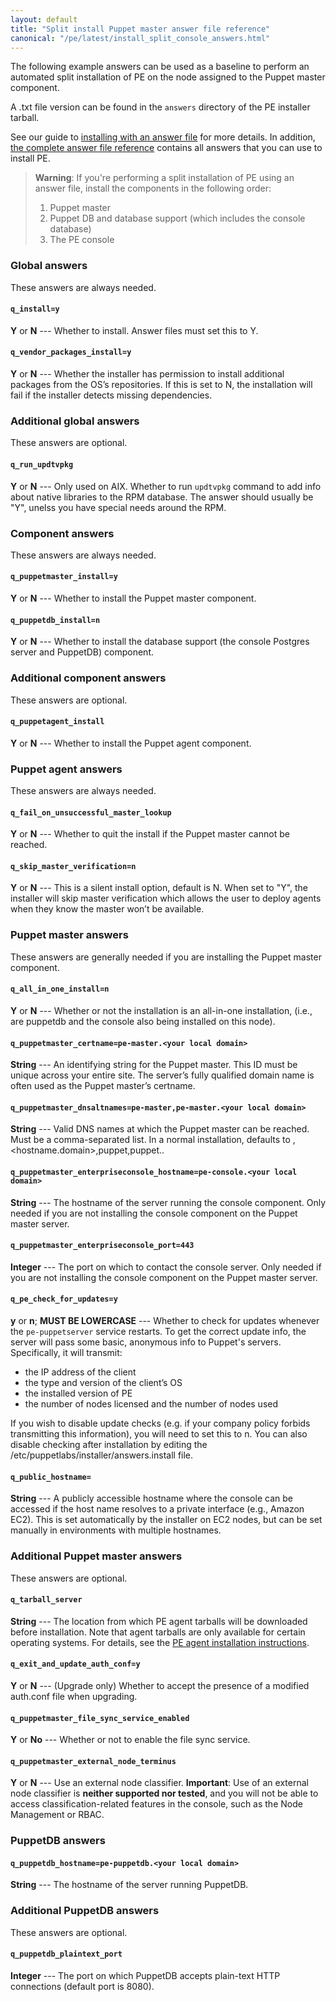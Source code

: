 ```yaml
---
layout: default
title: "Split install Puppet master answer file reference"
canonical: "/pe/latest/install_split_console_answers.html"
---
```


The following example answers can be used as a baseline to perform an automated split installation of PE on the node assigned to the Puppet master component.

A .txt file version can be found in the `answers` directory of the PE installer tarball.

See our guide to [installing with an answer file](./install_automated.html) for more details. In addition, [the complete answer file reference](./install_complete_answer_file_reference.html) contains all answers that you can use to install PE.

>**Warning**: If you're performing a split installation of PE using an answer file, install the components in the following order:
>
> 1. Puppet master
> 2. Puppet DB and database support (which includes the console database)
> 3. The PE console

### Global answers

These answers are always needed.

#### `q_install=y`

**Y** or **N** --- Whether to install. Answer files must set this to Y.

#### `q_vendor_packages_install=y`

**Y** or **N** --- Whether the installer has permission to install additional packages from the OS’s repositories. If this is set to N, the installation will fail if the installer detects missing dependencies.

### Additional global answers

These answers are optional.

#### `q_run_updtvpkg`

**Y** or **N** --- Only used on AIX. Whether to run `updtvpkg` command to add info about native libraries to the RPM database. The answer should usually be "Y", unelss you have special needs around the RPM.

### Component answers

These answers are always needed.

#### `q_puppetmaster_install=y`

**Y** or **N** --- Whether to install the Puppet master component.

#### `q_puppetdb_install=n`

**Y** or **N** --- Whether to install the database support (the console Postgres server and PuppetDB) component.

### Additional component answers

These answers are optional.

#### `q_puppetagent_install`

**Y** or **N** --- Whether to install the Puppet agent component.

### Puppet agent answers

These answers are always needed.

#### `q_fail_on_unsuccessful_master_lookup`

**Y** or **N** --- Whether to quit the install if the Puppet master cannot be reached.

#### `q_skip_master_verification=n`

**Y** or **N** --- This is a silent install option, default is N. When set to "Y", the installer will skip master verification which allows the user to deploy agents when they know the master won’t be available.

### Puppet master answers

These answers are generally needed if you are installing the Puppet master component.

#### `q_all_in_one_install=n`

**Y** or **N** --- Whether or not the installation is an all-in-one installation, (i.e., are puppetdb and the console also being installed on this node).

#### `q_puppetmaster_certname=pe-master.<your local domain>`

**String** --- An identifying string for the Puppet master. This ID must be unique across your entire site. The server’s fully qualified domain name is often used as the Puppet master’s certname.

#### `q_puppetmaster_dnsaltnames=pe-master,pe-master.<your local domain>`

**String** --- Valid DNS names at which the Puppet master can be reached. Must be a comma-separated list. In a normal installation, defaults to <hostname>,<hostname.domain>,puppet,puppet.<domain>.

#### `q_puppetmaster_enterpriseconsole_hostname=pe-console.<your local domain>`

**String** --- The hostname of the server running the console component. Only needed if you are not installing the console component on the Puppet master server.

#### `q_puppetmaster_enterpriseconsole_port=443`

**Integer** --- The port on which to contact the console server. Only needed if you are not installing the console component on the Puppet master server.

#### `q_pe_check_for_updates=y`

**y** or **n**; **MUST BE LOWERCASE** --- Whether to check for updates whenever the `pe-puppetserver` service restarts. To get the correct update info, the server will pass some basic, anonymous info to Puppet's servers. Specifically, it will transmit:
   * the IP address of the client
   * the type and version of the client’s OS
   * the installed version of PE
   * the number of nodes licensed and the number of nodes used

If you wish to disable update checks (e.g. if your company policy forbids transmitting this information), you will need to set this to n. You can also disable checking after installation by editing the /etc/puppetlabs/installer/answers.install file.

#### `q_public_hostname=`

**String** --- A publicly accessible hostname where the console can be accessed if the host name resolves to a private interface (e.g., Amazon EC2). This is set automatically by the installer on EC2 nodes, but can be set manually in environments with multiple hostnames.

### Additional Puppet master answers

These answers are optional.

#### `q_tarball_server`

**String** --- The location from which PE agent tarballs will be downloaded before installation. Note that agent tarballs are only available for certain operating systems. For details, see the [PE agent installation instructions](./install_agents.html).

#### `q_exit_and_update_auth_conf=y`

**Y** or **N** --- (Upgrade only) Whether to accept the presence of a modified auth.conf file when upgrading. 

#### `q_puppetmaster_file_sync_service_enabled`

**Y** or **No** --- Whether or not to enable the file sync service.

#### `q_puppetmaster_external_node_terminus`

**Y** or **N** --- Use an external node classifier. **Important**: Use of an external node classifier is **neither supported nor tested**, and you will not be able to access classification-related features in the console, such as the Node Management or RBAC.


### PuppetDB answers

#### `q_puppetdb_hostname=pe-puppetdb.<your local domain>`

**String** --- The hostname of the server running PuppetDB.

### Additional PuppetDB answers

These answers are optional.

#### `q_puppetdb_plaintext_port`

**Integer** --- The port on which PuppetDB accepts plain-text HTTP connections (default port is 8080).

